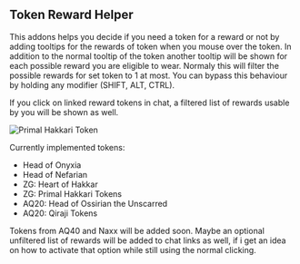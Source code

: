 Token Reward Helper
--------------------------------------

This addons helps you decide if you need a token for a reward or not by adding tooltips for the rewards of token when you mouse over the token.
In addition to the normal tooltip of the token another tooltip will be shown for each possible reward you are eligible to wear. Normaly this will filter the possible rewards for set token to 1 at most. You can bypass this behaviour by holding any modifier (SHIFT, ALT, CTRL).

If you click on linked reward tokens in chat, a filtered list of rewards usable by you will be shown as well.

![Primal Hakkari Token](https://i.imgur.com/et3AVDL.png "Primal Hakkari Token")

Currently implemented tokens:

* Head of Onyxia
* Head of Nefarian
* ZG: Heart of Hakkar
* ZG: Primal Hakkari Tokens
* AQ20: Head of Ossirian the Unscarred
* AQ20: Qiraji Tokens

Tokens from AQ40 and Naxx will be added soon.
Maybe an optional unfiltered list of rewards will be added to chat links as well, if i get an idea on how to activate that option while still using the normal clicking.